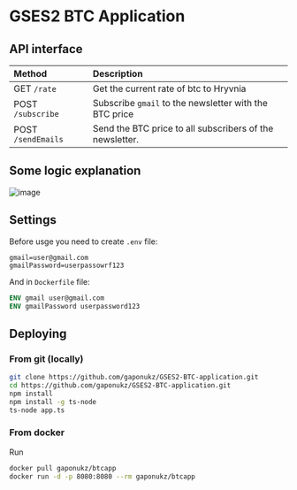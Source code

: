 # GSES2 BTC Application

## API interface
| Method | Description |
| :--- | :--- |
| GET `/rate` | Get the current rate of btc to Hryvnia |
| POST `/subscribe` | Subscribe `gmail` to the newsletter with the BTC price |
| POST `/sendEmails` | Send the BTC price to all subscribers of the newsletter. |

## Some logic explanation
![image](https://github.com/gaponukz/GSES2-BTC-application/assets/49754258/474fd9cd-2d01-4642-aa65-18cb55323e9d)

## Settings
Before usge you need to create `.env` file:
```env
gmail=user@gmail.com
gmailPassword=userpassowrf123
```
And in `Dockerfile` file:
```dockerfile
ENV gmail user@gmail.com
ENV gmailPassword userpassword123
```
## Deploying
### From git (locally)
```bash
git clone https://github.com/gaponukz/GSES2-BTC-application.git
cd https://github.com/gaponukz/GSES2-BTC-application.git
npm install
npm install -g ts-node
ts-node app.ts
```
### From docker
Run
```bash
docker pull gaponukz/btcapp
docker run -d -p 8080:8080 --rm gaponukz/btcapp 
```
